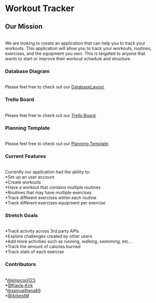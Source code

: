 <h1>Workout Tracker</h1>
<h2>Our Mission</h2><br>
We are looking to create an application that can help you to track your workouts. This application will allow you to track your workouts, routines, exercises, and the equipment you own. This is targeted to anyone that wants to start or improve their workout schedule and structure.
<br>
<h3>Database Diagram</h3><br>
Please feel free to check out our <a href="https://user-images.githubusercontent.com/78277685/121615721-88a94380-ca2f-11eb-8238-bf2f29b8cd6d.png">DatabaseLayout</a>.
<br>
<h3>Trello Board</h3><br>
Please feel free to check out our <a href="https://trello.com/b/Q6gLIV0X/workout-tracker">Trello Board</a>.
<br>
<h3>Planning Template</h3><br>
Please feel free to check out our <a href="https://docs.google.com/document/d/1irSOo_--LtitMhN2C7n36EaJyLQwKzEKtqQvPLPvOKo/edit#">Planning Template</a>.
<br>
<h3>Current Features</h3>
<br>Currently our application had the ability to:
<br>*Set up an user account
<br>*Create workouts
<br>*Have a workout that contains multiple routines
<br>*Routines that may have multiple exercises
<br>*Track different exercises within each routine
<br>*Track different exercises equipment per exercise
<br>
<h3>Stretch Goals</h3>
<br>*Track activity across 3rd party APIs
<br>*Explore challenges created by other users
<br>*Add more activities such as running, walking, swimming, etc...
<br>*Track the amount of calories burned
<br>*Track stats of each exercise
<br>
<h3>Contributors</h3>
<br>*<a href="https://github.com/kmpcool123">@kmpcool123</a>
<br>*<a href="https://github.com/Kayla-Kirk">@Kayla-Kirk</a>
<br>*<a href="https://github.com/samuelhana89">@samuelhana89</a>
<br>*<a href="https://github.com/ArbestM">@ArbestM</a>
